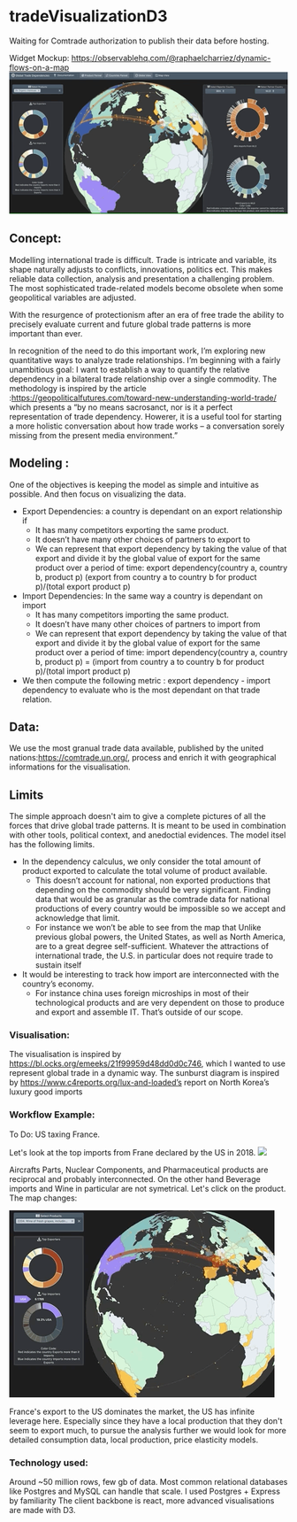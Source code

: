 # tradeVisualizationD3

Waiting for Comtrade authorization to publish their data before hosting.

Widget Mockup: https://observablehq.com/@raphaelcharriez/dynamic-flows-on-a-map
![](intro.gif)

## Concept:  

Modelling international trade is difficult. Trade is intricate and variable, its shape naturally adjusts to conflicts, innovations, politics ect. This makes reliable data collection, analysis and presentation a challenging problem. The most sophisticated trade-related models become obsolete when some geopolitical variables are adjusted. 

With the resurgence of protectionism after an era of free trade the ability to precisely evaluate current and future global trade patterns is more important than ever. 

In recognition of the need to do this important work, I’m exploring new quantitative ways to analyze trade relationships. I’m beginning with a fairly unambitious goal: I want to establish a way to quantify the relative dependency in a bilateral trade relationship over a single commodity. The methodology is inspired by the article :https://geopoliticalfutures.com/toward-new-understanding-world-trade/ which presents a   “by no means sacrosanct, nor is it a perfect representation of trade dependency. Howerer, it is a useful tool for starting a more holistic conversation about how trade works – a conversation sorely missing from the present media environment.”

## Modeling : 
One of the objectives is keeping the model as simple and intuitive as possible. And then focus on visualizing the data. 
* Export Dependencies: a country is dependant on an export relationship if 
  * It has many competitors exporting the same product. 
  * It doesn’t have many other choices of partners to export to 
  * We can represent that export dependency by taking the value of that export and divide it by the global value of export for the same product over a period of time:  export dependency(country a, country b, product p) (export from country a to country b for product p)/(total export product p)
* Import Dependencies: In the same way a country is dependant on import
  * It has many competitors importing the same product. 
  * It doesn’t have many other choices of partners to import from 
  * We can represent that export dependency by taking the value of that export and divide it by the global value of export for the same product over a period of time: import dependency(country a, country b, product p) =  (import from country a to country b for product p)/(total import product p)
* We then compute the following metric : export dependency - import dependency to evaluate who is the most dependant on that trade relation. 

## Data: 
We use the most granual trade data available, published by the united nations:https://comtrade.un.org/, process and enrich it with geographical informations for the visualisation. 

## Limits
The simple approach doesn't aim to give a complete pictures of all the forces that drive global trade patterns. It is meant to be used in combination with other tools, political context, and anedoctial evidences. The model itsel has the following limits.

* In the dependency calculus, we only consider the total amount of product exported to calculate the total volume of product available.
  * This doesn’t account for national, non exported productions that depending on the commodity should be very significant. Finding data that would be as granular as the comtrade data for national productions of every country would be impossible so we accept and acknowledge that limit.
  * For instance we won’t be able to see from the map that Unlike previous global powers, the United States, as well as North America, are to a great degree self-sufficient. Whatever the attractions of international trade, the U.S. in particular does not require trade to sustain itself
* It would be interesting to track how import are interconnected with the country’s economy. 
  * For instance china uses foreign microships in most of their technological products and are very dependent on those to produce and export and assemble IT. That’s outside of our scope. 
 
### Visualisation: 
The visualisation is inspired by https://bl.ocks.org/emeeks/21f99959d48dd0d0c746, which I wanted to use represent global trade in a dynamic way. 
The sunburst diagram is inspired by https://www.c4reports.org/lux-and-loaded’s report on North Korea’s luxury good imports  
 
### Workflow Example: 
To Do: US taxing France.

Let's look at the top imports from Frane declared by the US in 2018. 
![](product.gif)

Aircrafts Parts, Nuclear Components, and Pharmaceutical products are reciprocal and probably interconnected. On the other hand Beverage imports and Wine in particular are not symetrical. Let's click on the product. The map changes: 

![](map.gif)

France's export to the US dominates the market, the US has infinite leverage here. Especially since they have a local production that they don't seem to export much, to pursue the analysis further we would look for more detailed consumption data, local production, price elasticity models. 


 
### Technology used: 
Around ~50 million rows, few gb of data. 
Most common relational databases like Postgres and MySQL can handle that scale. I used Postgres + Express by familiarity 
The client backbone is react, more advanced visualisations are made with D3. 



